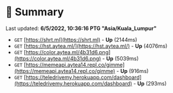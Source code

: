 # 📖 Summary
Last updated: **6/5/2022, 10:36:16 PTG "Asia/Kuala_Lumpur"**

- `GET` [https://shrt.ml](https://shrt.ml) - **Up** (2144ms)
- `GET` [https://hst.aytea.ml/](https://hst.aytea.ml/) - **Up** (4076ms)
- `GET` [https://color.aytea.ml/4b31d6.png](https://color.aytea.ml/4b31d6.png) - **Up** (5039ms)
- `GET` [https://memeapi.aytea14.repl.co/gimme](https://memeapi.aytea14.repl.co/gimme) - **Up** (916ms)
- `GET` [https://teledrivemy.herokuapp.com/dashboard](https://teledrivemy.herokuapp.com/dashboard) - **Up** (293ms)

